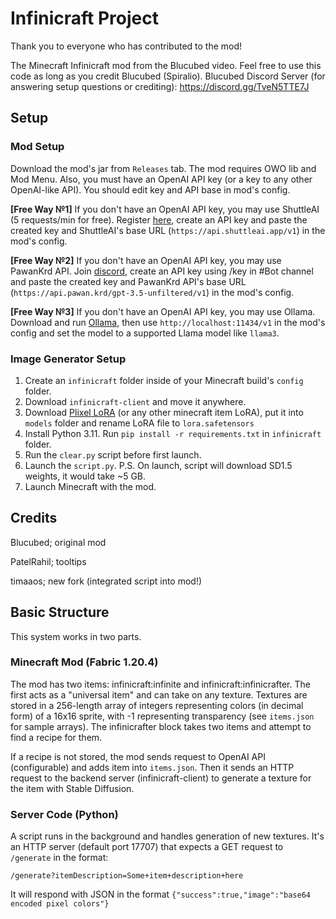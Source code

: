 # Infinicraft Project

Thank you to everyone who has contributed to the mod!

The Minecraft Infinicraft mod from the Blucubed video. Feel free to use this code as long as you credit Blucubed (Spiralio).
Blucubed Discord Server (for answering setup questions or crediting): https://discord.gg/TveN5TTE7J

## Setup

### Mod Setup
Download the mod's jar from `Releases` tab. The mod requires OWO lib and Mod Menu. Also, you must have an OpenAI API key (or a key to any other OpenAI-like API). You should edit key and API base in mod's config.

**[Free Way №1]** If you don't have an OpenAI API key, you may use ShuttleAI (5 requests/min for free). Register [here](https://shuttleai.app/), create an API key and paste the created key and ShuttleAI's base URL (`https://api.shuttleai.app/v1`) in the mod's config.

**[Free Way №2]** If you don't have an OpenAI API key, you may use PawanKrd API. Join [discord](https://discord.gg/pawan), create an API key using /key in #Bot channel and paste the created key and PawanKrd API's base URL (`https://api.pawan.krd/gpt-3.5-unfiltered/v1`) in the mod's config.

**[Free Way №3]** If you don't have an OpenAI API key, you may use Ollama. Download and run [Ollama](https://ollama.com/download), then use `http://localhost:11434/v1` in the mod's config and set the model to a supported Llama model like `llama3`.

### Image Generator Setup
1. Create an `infinicraft` folder inside of your Minecraft build's `config` folder.
2. Download `infinicraft-client` and move it anywhere.
3. Download [Plixel LoRA](https://civitai.com/models/102368/plixel-minecraft) (or any other minecraft item LoRA), put it into `models` folder and rename LoRA file to `lora.safetensors`
4. Install Python 3.11. Run `pip install -r requirements.txt` in `infinicraft` folder.
5. Run the `clear.py` script before first launch.
6. Launch the `script.py`.
   P.S. On launch, script will download SD1.5 weights, it would take ~5 GB.
7. Launch Minecraft with the mod.

## Credits

Blucubed; original mod

PatelRahil; tooltips

timaaos; new fork (integrated script into mod!)

## Basic Structure
This system works in two parts.

### Minecraft Mod (Fabric 1.20.4)
The mod has two items: infinicraft:infinite and infinicraft:infinicrafter. The first acts as a "universal item" and can take on any texture. Textures are stored in a 256-length array of integers representing colors (in decimal form) of a 16x16 sprite, with -1 representing transparency (see `items.json` for sample arrays). The infinicrafter block takes two items and attempt to find a recipe for them.

If a recipe is not stored, the mod sends request to OpenAI API (configurable) and adds item into `items.json`. Then it sends an HTTP request to the backend server (infinicraft-client) to generate a texture for the item with Stable Diffusion.

### Server Code (Python)
A script runs in the background and handles generation of new textures.
It's an HTTP server (default port 17707) that expects a GET request to `/generate` in the format:

    /generate?itemDescription=Some+item+description+here

It will respond with JSON in the format `{"success":true,"image":"base64 encoded pixel colors"}`
